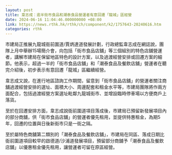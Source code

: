 ```yaml
---
layout: post
title: 韋志成：逾半街市食品和潮泰食品營運者有意回遷「龍城」區經營
date: 2024-06-16 11:04:46.000000000 +08:00
link: https://news.rthk.hk/rthk/ch/component/k2/1757643-20240616.htm
categories: rthk
---
```


市建局正推展九龍城衙前圍道/賈炳達道發展計劃，行政總監韋志成在網誌說，團隊上月中舉辦15場簡介會，向包括「街市食品店舖」等三個組別的特色店舖營運者，講解市建局在保留地區特色的設計方案，以及過渡經營安排或回遷方案的細節。他表示，超過一半的「街市食品店舖」和「潮泰食品及餐飲店舖」營運者在聽完介紹後，初步表示有意回遷「龍城」區繼續經營。

韋志成又說，在進行地區諮詢工作期間，留意到「街市食品店舖」的營運者關注商舖過渡經營安排的選址、面積大小、周邊配套和租金水平等，市建局團隊將作兩方面配合，包括過渡經營方案選址毗鄰九龍城街市、並增設臨時停車場以方便商戶上落貨。

至於在回遷安排方面，韋志成說衙前圍道項目落成後，市建局已預留新發展項目內的部分商舖，供「街市食品店舖」的營運者優先租用，並提供特惠租金，為期5年，回遷的位置與日後新街市只是一街之隔。

至於屬特色商舖第二類別的「潮泰食品及餐飲店舖」，市建局在同區、落成日期比衙前圍道項目較早的啟德道/沙浦道發展項目，預留部分商舖予「潮泰食品及餐飲店舖」以優惠租金優先租用，讓營運者可留在原區經營。
